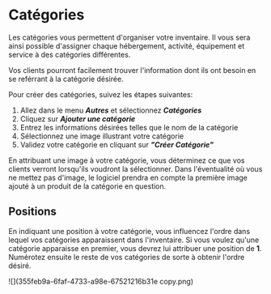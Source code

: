# Catégories

Les catégories vous permettent d'organiser votre inventaire. Il vous sera ainsi possible d'assigner chaque hébergement, activité, équipement et service à des catégories différentes. 

Vos clients pourront facilement trouver l'information dont ils ont besoin en se reférrant à la catégorie désirée. 

Pour créer des catégories, suivez les étapes suivantes:
1. Allez dans le menu ***Autres*** et sélectionnez ***Catégories***
2. Cliquez sur ***Ajouter une catégorie***
3. Entrez les informations désirées telles que le nom de la catégorie
4. Sélectionnez une image illustrant votre catégorie
5. Validez votre catégorie en cliquant sur ***"Créer Catégorie"***

En attribuant une image à votre catégorie, vous déterminez ce que vos clients verront lorsqu'ils voudront la sélectionner. Dans l'éventualité où vous ne mettez pas d'image, le logiciel prendra en compte la première image ajouté à un produit de la catégorie en question. 

## Positions
En indiquant une position à votre catégorie, vous influencez l'ordre dans lequel vos catégories apparaissent dans l'inventaire.
Si vous voulez qu'une catégorie apparaisse en premier, vous devrez lui attribuer une position de **1**. 
Numérotez ensuite le reste de vos catégories de sorte à obtenir l'ordre désiré. 

![](355feb9a-6faf-4733-a98e-67521216b31e copy.png)
